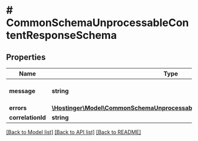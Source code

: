 # # CommonSchemaUnprocessableContentResponseSchema

## Properties

Name | Type | Description | Notes
------------ | ------------- | ------------- | -------------
**message** | **string** | Validation error message | [optional]
**errors** | [**\Hostinger\Model\CommonSchemaUnprocessableContentResponseSchemaErrors**](CommonSchemaUnprocessableContentResponseSchemaErrors.md) |  | [optional]
**correlationId** | **string** |  | [optional]

[[Back to Model list]](../../README.md#models) [[Back to API list]](../../README.md#endpoints) [[Back to README]](../../README.md)
